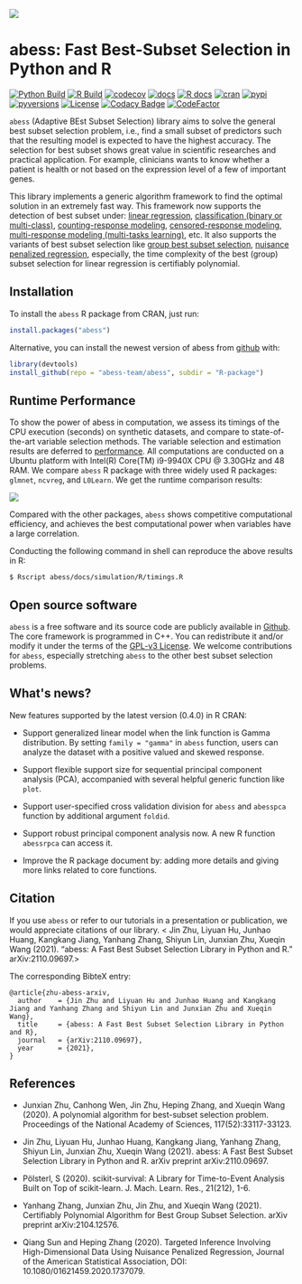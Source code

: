 <img src='https://raw.githubusercontent.com/abess-team/abess/master/docs/image/icon_long.png' align="center"/></a>     

# abess: Fast Best-Subset Selection in Python and R

<!-- badges: start -->
[![Python Build](https://github.com/abess-team/abess/actions/workflows/python_test.yml/badge.svg)](https://github.com/abess-team/abess/actions/workflows/python_test.yml)
[![R Build](https://github.com/abess-team/abess/actions/workflows/r_test.yml/badge.svg)](https://github.com/abess-team/abess/actions/workflows/r_test.yml)
[![codecov](https://codecov.io/gh/abess-team/abess/branch/master/graph/badge.svg?token=LK56LHXV00)](https://codecov.io/gh/abess-team/abess)
[![docs](https://readthedocs.org/projects/abess/badge/?version=latest)](https://abess.readthedocs.io/en/latest/?badge=latest)
[![R docs](https://github.com/abess-team/abess/actions/workflows/r_website.yml/badge.svg)](https://abess-team.github.io/abess/)
[![cran](https://img.shields.io/cran/v/abess?logo=R)](https://cran.r-project.org/package=abess)
[![pypi](https://badge.fury.io/py/abess.svg)](https://badge.fury.io/py/abess)
[![pyversions](https://img.shields.io/pypi/pyversions/abess)](https://img.shields.io/pypi/pyversions/abess)
[![License](https://img.shields.io/badge/License-GPL%20v3-blue.svg)](http://www.gnu.org/licenses/gpl-3.0)
[![Codacy Badge](https://app.codacy.com/project/badge/Grade/3f6e60a3a3e44699a033159633981b76)](https://app.codacy.com/gh/abess-team/abess/dashboard?utm_source=github.com&utm_medium=referral&utm_content=abess-team/abess&utm_campaign=Badge_Grade)
[![CodeFactor](https://www.codefactor.io/repository/github/abess-team/abess/badge)](https://www.codefactor.io/repository/github/abess-team/abess)
<!-- badges: end -->

`abess` (Adaptive BEst Subset Selection) library aims to solve the general best subset selection problem, i.e., 
find a small subset of predictors such that the resulting model is expected to have the highest accuracy. 
The selection for best subset shows great value in scientific researches and practical application. 
For example, clinicians wants to know whether a patient is health or not based on the expression level of a few of important genes.

This library implements a generic algorithm framework to find the optimal solution in an extremely fast way.
This framework now supports the detection of best subset under: 
[linear regression](https://abess.readthedocs.io/en/latest/auto_gallery/1-glm/plot_1_LinearRegression.html),
[classification (binary or multi-class)](https://abess.readthedocs.io/en/latest/auto_gallery/1-glm/plot_2_LogisticRegression.html),
[counting-response modeling](https://abess.readthedocs.io/en/latest/auto_gallery/1-glm/plot_5_PossionGammaRegression.html),
[censored-response modeling](https://abess.readthedocs.io/en/latest/auto_gallery/1-glm/plot_4_CoxRegression.html#sphx-glr-auto-gallery-1-glm-plot-4-coxregression-py),
[multi-response modeling (multi-tasks learning)](https://abess.readthedocs.io/en/latest/auto_gallery/1-glm/plot_3_MultiTaskLearning.html), etc.
It also supports the variants of best subset selection like 
[group best subset selection](https://abess.readthedocs.io/en/latest/auto_gallery/3-advanced-features/plot_best_group.html),
[nuisance penalized regression](https://abess.readthedocs.io/en/latest/auto_gallery/3-advanced-features/plot_best_nuisance.html),
especially, the time complexity of the best (group) subset selection for linear regression is certifiably polynomial.

## Installation

To install the `abess` R package from CRAN, just run:

``` r
install.packages("abess")
```

Alternative, you can install the newest version of abess from [github](https://github.com/) with:

``` r
library(devtools)
install_github(repo = "abess-team/abess", subdir = "R-package")
```

## Runtime Performance

To show the power of abess in computation, we assess its timings of the CPU execution (seconds) on synthetic datasets, and compare to state-of-the-art variable selection methods. The variable selection and estimation results are deferred to [performance](https://abess-team.github.io/abess/articles/v11-power-of-abess.html). All computations are conducted on a Ubuntu platform with Intel(R) Core(TM) i9-9940X CPU @ 3.30GHz and 48 RAM. We compare `abess` R package with three widely used R packages: `glmnet`, `ncvreg`, and `L0Learn`. We get the runtime comparison results:

<img src='https://raw.githubusercontent.com/abess-team/abess/master/docs/image/r_runtime.png'/></a>

Compared with the other packages, 
`abess` shows competitive computational efficiency, 
and achieves the best computational power when variables have a large correlation.

Conducting the following command in shell can reproduce the above results in R: 

```shell
$ Rscript abess/docs/simulation/R/timings.R
```


## Open source software     

`abess` is a free software and its source code are publicly available in [Github](https://github.com/abess-team/abess). The core framework is programmed in C++.
You can redistribute it and/or modify it under the terms of the [GPL-v3 License](https://www.gnu.org/licenses/gpl-3.0.html). We welcome contributions for `abess`, especially stretching `abess` to the other best subset selection problems. 

## What's news?

New features supported by the latest version (0.4.0) in R CRAN:

* Support generalized linear model when the link function is Gamma distribution. 
By setting `family = "gamma"` in `abess` function, users can analyze the dataset with a positive valued and skewed response. 

* Support flexible support size for sequential principal component analysis (PCA), accompanied with several helpful generic function like `plot`. 

* Support user-specified cross validation division for `abess` and `abesspca` function by additional argument `foldid`. 

* Support robust principal component analysis now. A new R function `abessrpca` can access it.

* Improve the R package document by: adding more details and giving more links related to core functions.  

## Citation         

If you use `abess` or refer to our tutorials in a presentation or publication, we would appreciate citations of our library.
< Jin Zhu, Liyuan Hu, Junhao Huang, Kangkang Jiang, Yanhang Zhang, Shiyun Lin, Junxian Zhu, Xueqin Wang (2021). “abess: A Fast Best Subset Selection Library in Python and R.” arXiv:2110.09697.>

The corresponding BibteX entry:

```
@article{zhu-abess-arxiv,
  author    = {Jin Zhu and Liyuan Hu and Junhao Huang and Kangkang Jiang and Yanhang Zhang and Shiyun Lin and Junxian Zhu and Xueqin Wang},
  title     = {abess: A Fast Best Subset Selection Library in Python and R},
  journal   = {arXiv:2110.09697},
  year      = {2021},
}
```

## References

- Junxian Zhu, Canhong Wen, Jin Zhu, Heping Zhang, and Xueqin Wang (2020). A polynomial algorithm for best-subset selection problem. Proceedings of the National Academy of Sciences, 117(52):33117-33123.

- Jin Zhu, Liyuan Hu, Junhao Huang, Kangkang Jiang, Yanhang Zhang, Shiyun Lin, Junxian Zhu, Xueqin Wang (2021). abess: A Fast Best Subset Selection Library in Python and R. arXiv preprint arXiv:2110.09697.

- Pölsterl, S (2020). scikit-survival: A Library for Time-to-Event Analysis Built on Top of scikit-learn. J. Mach. Learn. Res., 21(212), 1-6.

- Yanhang Zhang, Junxian Zhu, Jin Zhu, and Xueqin Wang (2021). Certifiably Polynomial Algorithm for Best Group Subset Selection. arXiv preprint arXiv:2104.12576.

- Qiang Sun and Heping Zhang (2020). Targeted Inference Involving High-Dimensional Data Using Nuisance Penalized Regression, Journal of the American Statistical Association, DOI: 10.1080/01621459.2020.1737079.
